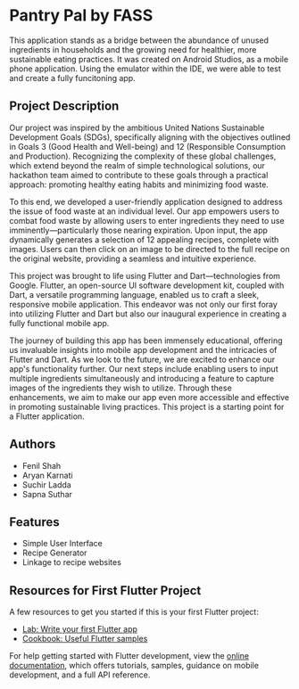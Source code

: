 # Pantry Pal by FASS

This application stands as a bridge between the abundance of unused ingredients in households and the growing need for healthier, more sustainable eating practices. It was created on Android Studios, as a mobile phone application. Using the emulator within the IDE, we were able to test and create a fully funcitoning app.

## Project Description

Our project was inspired by the ambitious United Nations Sustainable Development Goals (SDGs), specifically aligning with the objectives outlined in Goals 3 (Good Health and Well-being) and 12 (Responsible Consumption and Production). Recognizing the complexity of these global challenges, which extend beyond the realm of simple technological solutions, our hackathon team aimed to contribute to these goals through a practical approach: promoting healthy eating habits and minimizing food waste.

To this end, we developed a user-friendly application designed to address the issue of food waste at an individual level. Our app empowers users to combat food waste by allowing users to enter ingredients they need to use imminently—particularly those nearing expiration. Upon input, the app dynamically generates a selection of 12 appealing recipes, complete with images. Users can then click on an image to be directed to the full recipe on the original website, providing a seamless and intuitive experience.

This project was brought to life using Flutter and Dart—technologies from Google. Flutter, an open-source UI software development kit, coupled with Dart, a versatile programming language, enabled us to craft a sleek, responsive mobile application. This endeavor was not only our first foray into utilizing Flutter and Dart but also our inaugural experience in creating a fully functional mobile app.

The journey of building this app has been immensely educational, offering us invaluable insights into mobile app development and the intricacies of Flutter and Dart. As we look to the future, we are excited to enhance our app's functionality further. Our next steps include enabling users to input multiple ingredients simultaneously and introducing a feature to capture images of the ingredients they wish to utilize. Through these enhancements, we aim to make our app even more accessible and effective in promoting sustainable living practices.
This project is a starting point for a Flutter application.

## Authors
- Fenil Shah
- Aryan Karnati
- Suchir Ladda
- Sapna Suthar

## Features
- Simple User Interface
- Recipe Generator
- Linkage to recipe websites

## Resources for First Flutter Project
A few resources to get you started if this is your first Flutter project:

- [Lab: Write your first Flutter app](https://docs.flutter.dev/get-started/codelab)
- [Cookbook: Useful Flutter samples](https://docs.flutter.dev/cookbook)

For help getting started with Flutter development, view the
[online documentation](https://docs.flutter.dev/), which offers tutorials,
samples, guidance on mobile development, and a full API reference.
